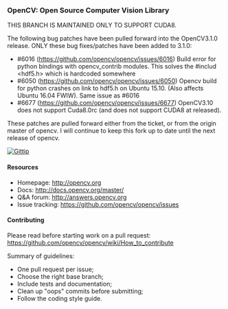 ### OpenCV: Open Source Computer Vision Library

THIS BRANCH IS MAINTAINED ONLY TO SUPPORT CUDA8.

The following bug patches have been pulled forward into the OpenCV3.1.0 release. ONLY these bug fixes/patches have been added to 3.1.0:
* #6016 (https://github.com/opencv/opencv/issues/6016) Build error for python bindings with opencv_contrib modules. This solves the #includ <hdf5.h> which is hardcoded somewhere
* #6050 (https://github.com/opencv/opencv/issues/6050) Opencv build for python crashes on link to hdf5.h on Ubuntu 15.10. (Also affects Ubuntu 16.04 FWIW). Same issue as #6016
* #6677 (https://github.com/opencv/opencv/issues/6677) OpenCV3.10 does not support Cuda8.0rc (and does not support CUDA8 at released).

These patches are pulled forward either from the ticket, or from the origin master of opencv. I will continue to keep this fork up to date until the next release of opencv.


[![Gittip](http://img.shields.io/gittip/OpenCV.png)](https://www.gittip.com/OpenCV/)

#### Resources

* Homepage: <http://opencv.org>
* Docs: <http://docs.opencv.org/master/>
* Q&A forum: <http://answers.opencv.org>
* Issue tracking: <https://github.com/opencv/opencv/issues>

#### Contributing

Please read before starting work on a pull request: <https://github.com/opencv/opencv/wiki/How_to_contribute>

Summary of guidelines:

* One pull request per issue;
* Choose the right base branch;
* Include tests and documentation;
* Clean up "oops" commits before submitting;
* Follow the coding style guide.
